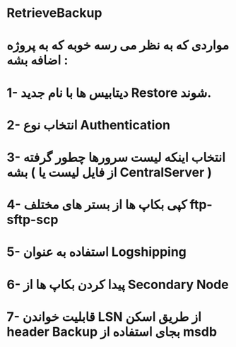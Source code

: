 # RetrieveBackup
# مواردی که به نظر می رسه خوبه که به پروژه اضافه بشه :
# 1-	دیتابیس ها با نام جدید Restore  شوند.
# 2-	انتخاب نوع Authentication 
# 3-	 انتخاب اینکه لیست سرورها چطور گرفته بشه ( از فایل لیست یا CentralServer )
# 4-	کپی بکاپ ها از بستر های مختلف ftp-sftp-scp
# 5-	استفاده به عنوان Logshipping
# 6-	پیدا کردن بکاپ ها از Secondary Node
# 7-	قابلیت خواندن LSN از طریق اسکن header Backup  بجای استفاده از msdb 
